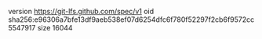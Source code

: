 version https://git-lfs.github.com/spec/v1
oid sha256:e96306a7bfe13df9aeb538ef07d6254dfc6f780f52297f2cb6f9572cc5547917
size 16044
